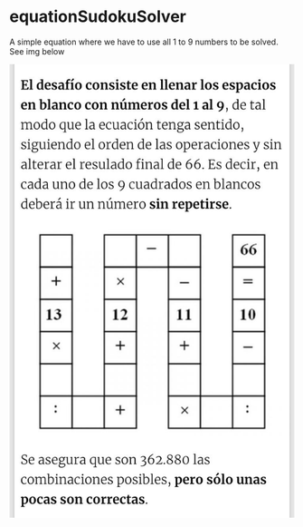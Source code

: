 # equationSudokuSolver
A simple equation where we have to use all 1 to 9 numbers to be solved. See img below

![Image of Yaktocat](https://github.com/holyteamorg/equationSudokuSolver/blob/tebinski_br1/desafioEcuacionSudoku.jpg)
